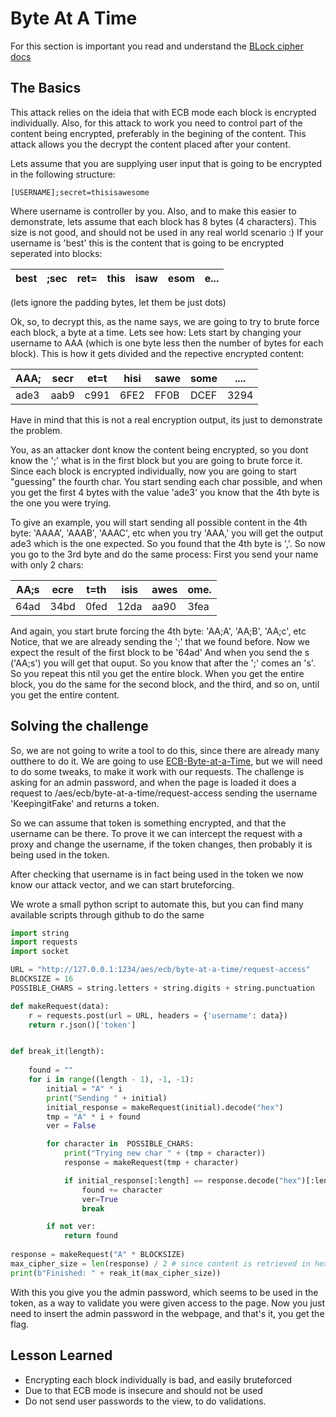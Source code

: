 # Byte At A Time

For this section is important you read and understand the [BLock cipher docs](/docs/block-ciphers)

## The Basics

This attack relies on the ideia that with ECB mode each block is encrypted individually.
Also, for this attack to work you need to control part of the content being encrypted, preferably in the begining of the content. This attack allows you the decrypt the content placed after your content.

Lets assume that you are supplying user input that is going to be encrypted in the following structure:

```[USERNAME];secret=thisisawesome```

Where username is controller by you. 
Also, and to make this easier to demonstrate, lets assume that each block has 8 bytes (4 characters). This size is not good, and should not be used in any real world scenario :) 
If your username is 'best' this is the content that is going to be encrypted seperated into blocks:

| best | ;sec | ret= | this | isaw | esom | e... |
|------|------|------|------|------|------|------|

(lets ignore the padding bytes, let them be just dots)

Ok, so, to decrypt this, as the name says, we are going to try to brute force each block, a byte at a time. Lets see how:
Lets start by changing your username to AAA (which is one byte less then the number of bytes for each block).
This is how it gets divided and the repective encrypted content:

| AAA; | secr | et=t | hisi | sawe | some | .... |
|------|------|------|------|------|------|------|
| ade3 | aab9 | c991 | 6FE2 | FF0B | DCEF | 3294 |

Have in mind that this is not a real encryption output, its just to demonstrate the problem.

You, as an attacker dont know the content being encrypted, so you dont know the ';' what is in the first block but you are going to brute force it. 
Since each block is encrypted individually, now you are going to start "guessing" the fourth char. You start sending each char possible, and when you get the first 4 bytes with the value 'ade3' you know that the 4th byte is the one you were trying. 

To give an example, you will start sending all possible content in the 4th byte: 'AAAA', 'AAAB', 'AAAC', etc when you try 'AAA,' you will get the output ade3 which is the one expected. So you found that the 4th byte is ','.
So now you go to the 3rd byte and do the same process: First you send your name with only 2 chars:

| AA;s | ecre | t=th | isis | awes | ome. |
|------|------|------|------|------|------|
| 64ad | 34bd | 0fed | 12da | aa90 | 3fea |

And again, you start brute forcing the 4th byte: 'AA;A', 'AA;B', 'AA;c', etc
Notice, that we are already sending the ';' that we found before.  Now we expect the result of the first block to be '64ad'
And when you send the s ('AA;s') you will get that ouput. So you know that after the ';' comes an 's'.
So you repeat this ntil you get the entire block. When you get the entire block, you do the same for the second block, and the third, and so on, until you get the entire content.


## Solving the challenge

So, we are not going to write a tool to do this, since there are already many outthere to do it.
We are going to use [ECB-Byte-at-a-Time](https://github.com/everping/ECB-Byte-at-a-Time/blob/master/cryptanalysis.py), but we will need to do some tweaks, to make it work with our requests.
The challenge is asking for an admin password, and when the page is loaded it does a request to /aes/ecb/byte-at-a-time/request-access sending the username 'KeepingitFake' and returns a token. 

So we can assume that token is something encrypted, and that the username can be there.
To prove it we can intercept the request with a proxy and change the username, if the token changes, then probably it is being used in the token.

After checking that username is in fact being used in the token we now know our attack vector, and we can start bruteforcing.

We wrote a small python script to automate this, but you can find many available scripts through github to do the same

```python
import string
import requests 
import socket

URL = "http://127.0.0.1:1234/aes/ecb/byte-at-a-time/request-access"
BLOCKSIZE = 16
POSSIBLE_CHARS = string.letters + string.digits + string.punctuation

def makeRequest(data):
    r = requests.post(url = URL, headers = {'username': data}) 
    return r.json()['token']


def break_it(length):
    
    found = ""
    for i in range((length - 1), -1, -1):
        initial = "A" * i
        print("Sending " + initial)
        initial_response = makeRequest(initial).decode("hex")
        tmp = "A" * i + found
        ver = False

        for character in  POSSIBLE_CHARS:
            print("Trying new char " + (tmp + character))
            response = makeRequest(tmp + character)

            if initial_response[:length] == response.decode("hex")[:length]:
                found += character
                ver=True
                break

        if not ver:
            return found     
            
response = makeRequest("A" * BLOCKSIZE)
max_cipher_size = len(response) / 2 # since content is retrieved in hex. every two chars are one byte
print(b"Finished: " + reak_it(max_cipher_size))

```

With this you give you the admin password, which seems to be used in the token, as a way to validate you were given access to the page. Now you just need to insert the admin password in the webpage, and that's it, you get the flag.

## Lesson Learned

* Encrypting each block individually is bad, and easily bruteforced
* Due to that ECB mode is insecure and should not be used
* Do not send user passwords to the view, to do validations.


